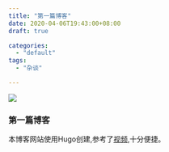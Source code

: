 ```yaml
---
title: "第一篇博客"
date: 2020-04-06T19:43:00+08:00
draft: true

categories:
  - "default"
tags:
  - "杂谈"

---
```


![](../../img/first.jpg)

<!--more-->

### 第一篇博客
本博客网站使用Hugo创建,参考了[视频](https://www.bilibili.com/video/av51574688),十分便捷。